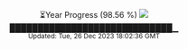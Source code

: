 <p align="center">
⏳Year Progress (98.56 %) <img src="https://file5s.ratemyserver.net/mobs/1062.gif"><br>
█████████████████████████████▁ <br>
<sub>Updated: Tue, 26 Dec 2023 18:02:36 GMT</sub>
</p>

